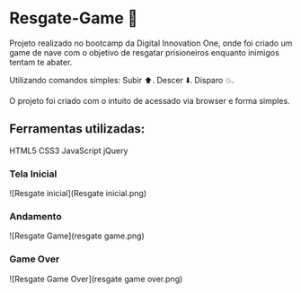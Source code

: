 # Resgate-Game 🚁
Projeto realizado no bootcamp da Digital Innovation One, onde foi criado um game de nave
com o objetivo de resgatar prisioneiros enquanto inimigos tentam te abater.

Utilizando comandos simples:
Subir ⬆️.
Descer ⬇️.
Disparo 💥.

O projeto foi criado com o intuito de acessado via browser e forma simples.

## Ferramentas utilizadas:
HTML5
CSS3
JavaScript
jQuery

### Tela Inicial
  ![Resgate inicial](Resgate inicial.png)

### Andamento
  ![Resgate Game](resgate game.png)

### Game Over
  ![Resgate Game Over](resgate game over.png)
